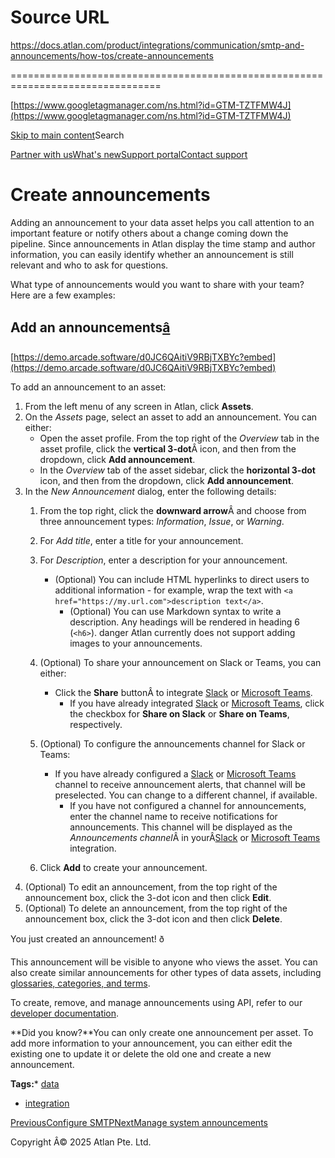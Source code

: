 # Source URL
https://docs.atlan.com/product/integrations/communication/smtp-and-announcements/how-tos/create-announcements

================================================================================

<!--
canonical: https://docs.atlan.com/product/integrations/communication/smtp-and-announcements/how-tos/create-announcements
link-alternate: https://docs.atlan.com/product/integrations/communication/smtp-and-announcements/how-tos/create-announcements
meta-description: Adding an announcement to your data asset helps you call attention to an important feature or notify others about a change coming down the pipeline. Since announcements in Atlan display the time stamp and author information, you can easily identify whether an announcement is still relevant and who to ask for questions.
meta-docsearch:docusaurus_tag: docs-default-current
meta-docsearch:language: en
meta-docsearch:version: current
meta-docusaurus_locale: en
meta-docusaurus_tag: docs-default-current
meta-docusaurus_version: current
meta-generator: Docusaurus v3.8.1
meta-og-description: Adding an announcement to your data asset helps you call attention to an important feature or notify others about a change coming down the pipeline. Since announcements in Atlan display the time stamp and author information, you can easily identify whether an announcement is still relevant and who to ask for questions.
meta-og-locale: en
meta-og-title: Create announcements | Atlan Documentation
meta-og-url: https://docs.atlan.com/product/integrations/communication/smtp-and-announcements/how-tos/create-announcements
meta-twitter:card: summary_large_image
meta-viewport: width=device-width,initial-scale=1
title: Create announcements | Atlan Documentation
-->

[https://www.googletagmanager.com/ns.html?id=GTM-TZTFMW4J](https://www.googletagmanager.com/ns.html?id=GTM-TZTFMW4J)

[Skip to main content](#__docusaurus_skipToContent_fallback)Search

[Partner with us](https://docs.google.com/forms/d/e/1FAIpQLScuAIhCm2GS7YFstrOjawbP8J7PUmOynQo7wI2yGCcCyEcVSw/viewform)[What's new](https://shipped.atlan.com/)[Support portal](https://atlan.zendesk.com/auth/v2/login/signin?return_to=https%3A%2F%2Fatlan.zendesk.com%2Fhc%2Fen-us&theme=hc&locale=en-us&brand_id=1900000425113&auth_origin=1900000425113%2Cfalse%2Ctrue)[Contact support](/support/submit-request)

Create announcements
====================

Adding an announcement to your data asset helps you call attention to an important feature or notify others about a change coming down the pipeline. Since announcements in Atlan display the time stamp and author information, you can easily identify whether an announcement is still relevant and who to ask for questions.

What type of announcements would you want to share with your team? Here are a few examples:

Add an announcements[â](#add-an-announcements "Direct link to Add an announcements")
--------------------------------------------------------------------------------------

[https://demo.arcade.software/d0JC6QAitiV9RBjTXBYc?embed](https://demo.arcade.software/d0JC6QAitiV9RBjTXBYc?embed)

To add an announcement to an asset:

1. From the left menu of any screen in Atlan, click **Assets**.
2. On the *Assets* page, select an asset to add an announcement. You can either:
    * Open the asset profile. From the top right of the *Overview* tab in the asset profile, click the **vertical 3\-dot**Â icon, and then from the dropdown, click **Add announcement**.
    * In the *Overview* tab of the asset sidebar, click the **horizontal 3\-dot** icon, and then from the dropdown, click **Add announcement**.
3. In the *New Announcement* dialog, enter the following details:
    1. From the top right, click the **downward arrow**Â and choose from three announcement types: *Information*, *Issue*, or *Warning*.
    2. For *Add title*, enter a title for your announcement.
    3. For *Description*, enter a description for your announcement.
    
        * (Optional) You can include HTML hyperlinks to direct users to additional information \- for example, wrap the text with `<a href="https://my.url.com">description text</a>`.
            * (Optional) You can use Markdown syntax to write a description. Any headings will be rendered in heading 6 (`<h6>`).
        danger Atlan currently does not support adding images to your announcements.
    4. (Optional) To share your announcement on Slack or Teams, you can either:
    
        * Click the **Share** buttonÂ to integrate [Slack](/product/integrations/collaboration/slack/how-tos/integrate-slack) or [Microsoft Teams](/product/integrations/collaboration/microsoft-teams/how-tos/integrate-microsoft-teams).
            * If you have already integrated [Slack](/product/integrations/collaboration/slack/how-tos/integrate-slack) or [Microsoft Teams](/product/integrations/collaboration/microsoft-teams/how-tos/integrate-microsoft-teams), click the checkbox for **Share on Slack** or **Share on Teams**, respectively.
    5. (Optional) To configure the announcements channel for Slack or Teams:
    
        * If you have already configured a [Slack](/product/integrations/collaboration/slack/how-tos/integrate-slack) or [Microsoft Teams](/product/integrations/collaboration/microsoft-teams/how-tos/integrate-microsoft-teams) channel to receive announcement alerts, that channel will be preselected. You can change to a different channel, if available.
            * If you have not configured a channel for announcements, enter the channel name to receive notifications for announcements. This channel will be displayed as the *Announcements channel*Â in yourÂ[Slack](/product/integrations/collaboration/slack/how-tos/integrate-slack) or [Microsoft Teams](/product/integrations/collaboration/microsoft-teams/how-tos/integrate-microsoft-teams) integration.
    6. Click **Add** to create your announcement.
4. (Optional) To edit an announcement, from the top right of the announcement box, click the 3\-dot icon and then click **Edit**.
5. (Optional) To delete an announcement, from the top right of the announcement box, click the 3\-dot icon and then click **Delete**.

You just created an announcement! ð

This announcement will be visible to anyone who views the asset. You can also create similar announcements for other types of data assets, including [glossaries, categories, and terms](/product/capabilities/governance/glossary/how-tos/set-up-glossaries).

To create, remove, and manage announcements using API, refer to our [developer documentation](https://developer.atlan.com/snippets/common-examples/announcements/).

**Did you know?**You can only create one announcement per asset. To add more information to your announcement, you can either edit the existing one to update it or delete the old one and create a new announcement.

**Tags:*** [data](/tags/data)
* [integration](/tags/integration)

[PreviousConfigure SMTP](/product/integrations/communication/smtp-and-announcements/how-tos/configure-smtp)[NextManage system announcements](/product/integrations/communication/smtp-and-announcements/how-tos/manage-system-announcements)

Copyright Â© 2025 Atlan Pte. Ltd.

